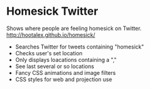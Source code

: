 # Homesick Twitter

Shows where people are feeling homesick on Twitter. http://hootalex.github.io/homesick/

 * Searches Twitter for tweets containing "homesick"
 * Checks user's set location
 * Only displays loacations containing a ","
 * See last several or so locations
 * Fancy CSS animations and image filters
 * CSS styles for web and projection use

